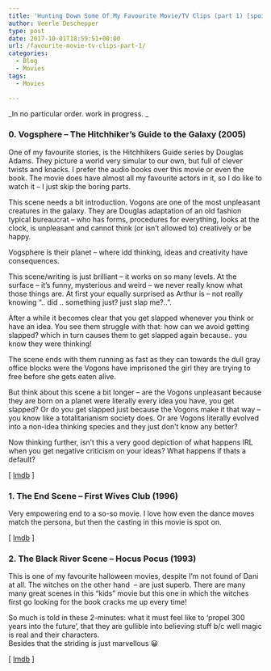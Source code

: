 ```yaml
---
title: 'Hunting Down Some Of My Favourite Movie/TV Clips (part 1) [spoilers!]'
author: Veerle Deschepper
type: post
date: 2017-10-01T18:59:51+00:00
url: /favourite-movie-tv-clips-part-1/
categories:
  - Blog
  - Movies
tags:
  - Movies

---
```

_In no particular order. work in progress. _

### 0. Vogsphere &#8211; The Hitchhiker&#8217;s Guide to the Galaxy (2005)

One of my favourite stories, is the Hitchhikers Guide series by Douglas Adams. They picture a world very simular to our own, but full of clever twists and knacks. I prefer the audio books over this movie or even the book. The movie does have almost all my favourite actors in it, so I do like to watch it &#8211; I just skip the boring parts.

This scene needs a bit introduction. Vogons are one of the most unpleasant creatures in the galaxy. They are Douglas adaptation of an old fashion typical bureaucrat &#8211; who has forms, procedures for everything, looks at the clock, is unpleasant and cannot think (or isn&#8217;t allowed to) creatively or be happy.

Vogsphere is their planet &#8211; where idd thinking, ideas and creativity have consequences.

<span class="embed-youtube" style="text-align:center; display: block;"></span>

This scene/writing is just brilliant &#8211; it works on so many levels. At the surface &#8211; it&#8217;s funny, mysterious and weird &#8211; we never really know what those things are. At first your equally surprised as Arthur is &#8211; not really knowing &#8220;.. did .. something just? just slap me?..&#8221;.

After a while it becomes clear that you get slapped whenever you think or have an idea. You see them struggle with that: how can we avoid getting slapped? which in turn causes them to get slapped again because.. you know they were thinking!

The scene ends with them running as fast as they can towards the dull gray office blocks were the Vogons have imprisoned the girl they are trying to free before she gets eaten alive.

But think about this scene a bit longer &#8211; are the Vogons unpleasant because they are born on a planet were literally every idea you have, you get slapped? Or do you get slapped just because the Vogons make it that way &#8211; you know like a totalitarianism society does. Or are Vogons literally evolved into a non-idea thinking species and they just don&#8217;t know any better?

Now thinking further, isn&#8217;t this a very good depiction of what happens IRL when you get negative criticism on your ideas? What happens if thats a default?

[ [Imdb][1] ]

### 1. The End Scene &#8211; First Wives Club (1996)

Very empowering end to a so-so movie. I love how even the dance moves match the persona, but then the casting in this movie is spot on.

<span class="embed-youtube" style="text-align:center; display: block;"></span>

[ [Imdb][2] ]

### 2. The Black River Scene &#8211; Hocus Pocus (1993)

This is one of my favourite halloween movies, despite I&#8217;m not found of Dani at all. The witches on the other hand  &#8211; are just superb. There are many many great scenes in this &#8220;kids&#8221; movie but this one in which the witches first go looking for the book cracks me up every time!

<span class="embed-youtube" style="text-align:center; display: block;"></span>

So much is told in these 2-minutes: what it must feel like to &#8216;propel 300 years into the future&#8217;, that they are gullible into believing stuff b/c well magic is real and their characters.  
Besides that the striding is just marvellous 😀

[ [Imdb][3] ]

 [1]: https://www.imdb.com/title/tt0371724/?ref_=nv_sr_4
 [2]: https://www.imdb.com/title/tt0116313/
 [3]: https://www.imdb.com/title/tt0107120/?ref_=nv_sr_1